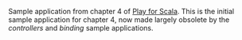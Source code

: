 Sample application from chapter 4 of [Play for Scala](http://bit.ly/playscala). This is the initial sample application for chapter 4, now made largely obsolete by the _controllers_ and _binding_ sample applications.